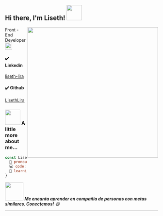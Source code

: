 <h2><b> Hi there, I'm Liseth! </b> <img src="https://media2.giphy.com/media/J6VwCNMsCvy8itOXkX/giphy.gif?cid=790b761109b08be81a91dbc7d608d393c714e9ec4f50c395&rid=giphy.gif&ct=s" width="50"></h2>
<img align='right' src="https://media.giphy.com/media/L1R1tvI9svkIWwpVYr/giphy.gif" width="430">
<p>Front - End Developer <img src="https://media2.giphy.com/media/UVG0BN8TOMKkPOJS6e/giphy.gif?cid=790b7611uxy2ulaxgm0r9yk90dsd66zy49e72h9hhofn3qp2&amp;rid=giphy.gif&amp;ct=s" width="23" ></p> 


#### ✔️ Linkedin
[liseth-lira](https://www.linkedin.com/in/liseth-lira/)</br>

#### ✔️ Github
[LisethLira](https://github.com/LisethLira)



 


### <img src="https://media.giphy.com/media/VgCDAzcKvsR6OM0uWg/giphy.gif" width="50"> A little more about me...  

```javascript
const Liseth = {
  🙋 pronouns: "she" | "her",
  💻 code: [Javascript, HTML, CSS],
  🌱 learning: [React, Node.js, Firebase],
}
```

<img src="https://media4.giphy.com/media/ekdrkc4RgB3elF8e7t/giphy.gif?cid=790b761149374212c5f0f8d84f547db0b8ecc34bf6ce886d&rid=giphy.gif&ct=s" width="60"> <em><b>Me encanta aprender en compañia de personas con metas similares. Conectemos!</b> 😄</em>

---


<!--
**LisethLira/LisethLira** is a ✨ _special_ ✨ repository because its `README.md` (this file) appears on your GitHub profile.

Here are some ideas to get you started:

- 🔭 I’m currently working on ...
- 🌱 I’m currently learning ...
- 👯 I’m looking to collaborate on ...
- 🤔 I’m looking for help with ...
- 💬 Ask me about ...
- 📫 How to reach me: ...
- 😄 Pronouns: ...
- ⚡ Fun fact: ...
-->
